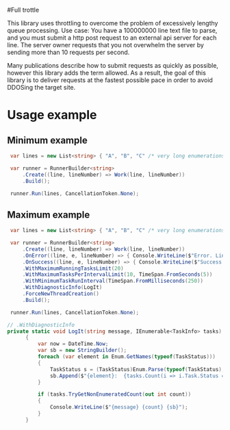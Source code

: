 ﻿#Full trottle

This library uses throttling to overcome the problem of excessively lengthy queue processing. Use case: You have a 100000000 line text file to parse, and you must submit a http post request to an external api server for each line. The server owner requests that you not overwhelm the server by sending more than 10 requests per second.

Many publications describe how to submit requests as quickly as possible, however this library adds the term allowed. As a result, the goal of this library is to deliver requests at the fastest possible pace in order to avoid DDOSing the target site.

# Usage example
## Minimum example
```csharp
 var lines = new List<string> { "A", "B", "C" /* very long enumerations */ };

 var runner = RunnerBuilder<string>
     .Create((line, lineNumber) => Work(line, lineNumber))
     .Build();

 runner.Run(lines, CancellationToken.None);
```

## Maximum example
```csharp
 var lines = new List<string> { "A", "B", "C" /* very long enumerations */ };

 var runner = RunnerBuilder<string>
     .Create((line, lineNumber) => Work(line, lineNumber))
     .OnError((line, e, lineNumber) => { Console.WriteLine($"Error. Line:{line} Number:{lineNumber} Error:{e.Message}"); })
     .OnSuccess((line, e, lineNumber) => { Console.WriteLine($"Success. Line:{line} Number:{lineNumber} Error:{e.Message}"); })
     .WithMaximumRunningTasksLimit(20)
     .WithMaximumTasksPerIntervalLimit(10, TimeSpan.FromSeconds(5))
     .WithMinimumTaskRunInterval(TimeSpan.FromMilliseconds(250))
     .WithDiagnosticInfo(LogIt)
     .ForceNewThreadCreation()
     .Build();

 runner.Run(lines, CancellationToken.None);

// .WithDiagnosticInfo
private static void LogIt(string message, IEnumerable<TaskInfo> tasks)
      {
          var now = DateTime.Now;
          var sb = new StringBuilder();
          foreach (var element in Enum.GetNames(typeof(TaskStatus)))
          {
              TaskStatus s = (TaskStatus)Enum.Parse(typeof(TaskStatus), element);
              sb.Append($"{element}:  {tasks.Count(i => i.Task.Status == s)}, ");
          }

          if (tasks.TryGetNonEnumeratedCount(out int count))
          {
              Console.WriteLine($"{message} {count} {sb}");
          }
      }
```
